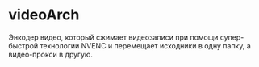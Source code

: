 # videoArch
Энкодер видео, который сжимает видеозаписи при помощи супер-быстрой технологии NVENC и перемещает исходники в одну папку, а видео-прокси в другую. 
